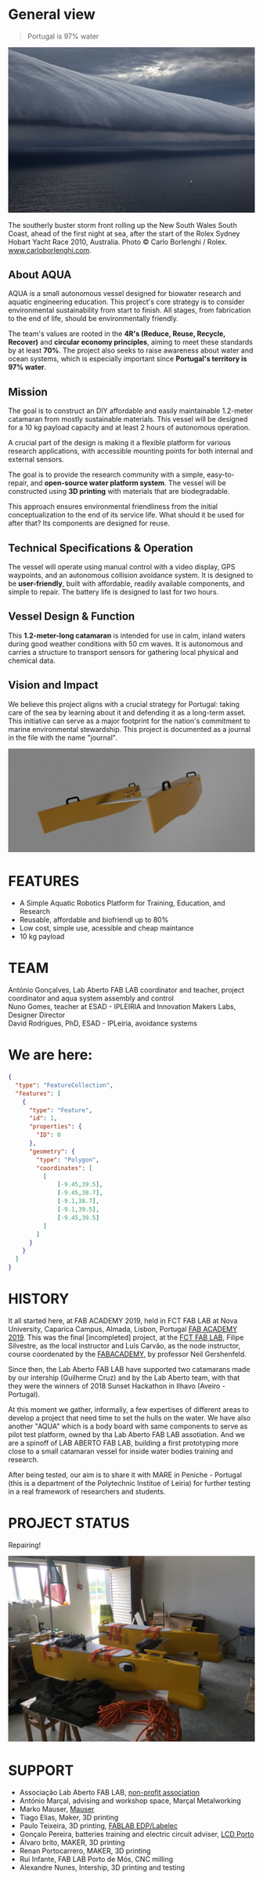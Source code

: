 # General view

> Portugal is 97% water

![](Photos/SYHO10cb_05257w-01.jpg)

The southerly buster storm front rolling up the New South Wales South Coast, ahead of the first night at sea, after the start of the Rolex Sydney Hobart Yacht Race 2010, Australia. Photo © Carlo Borlenghi / Rolex. www.carloborlenghi.com. 

## About AQUA

AQUA is a small autonomous vessel designed for biowater research and aquatic engineering education. This project's core strategy is to consider environmental sustainability from start to finish. All stages, from fabrication to the end of life, should be environmentally friendly.

The team's values are rooted in the **4R's (Reduce, Reuse, Recycle, Recover)** and **circular economy principles**, aiming to meet these standards by at least **70%**. The project also seeks to raise awareness about water and ocean systems, which is especially important since **Portugal's territory is 97% water**.

## Mission

The goal is to construct an DIY affordable and easily maintainable 1.2-meter catamaran from mostly sustainable materials. This vessel will be designed for a 10 kg payload capacity and at least 2 hours of autonomous operation. 

A crucial part of the design is making it a flexible platform for various research applications, with accessible mounting points for both internal and external sensors.

The goal is to provide the research community with a simple, easy-to-repair, and **open-source water platform system**. The vessel will be constructed using **3D printing** with materials that are biodegradable. 

This approach ensures environmental friendliness from the initial conceptualization to the end of its service life. What should it be used for after that? Its components are designed for reuse.

## Technical Specifications & Operation

The vessel will operate using manual control with a video display, GPS waypoints, and an autonomous collision avoidance system. It is designed to be **user-friendly**, built with affordable, readily available components, and simple to repair. The battery life is designed to last for two hours.

## Vessel Design & Function

This **1.2-meter-long catamaran** is intended for use in calm, inland waters during good weather conditions with 50 cm waves. It is autonomous and carries a structure to transport sensors for gathering local physical and chemical data.

## Vision and Impact

We believe this project aligns with a crucial strategy for Portugal: taking care of the sea by learning about it and defending it as a long-term asset. This initiative can serve as a major footprint for the nation's commitment to marine environmental stewardship.
This project is documented as a journal in the file with the name "journal".

![First Render of AQUA](Photos/aqua_render1.png)

# FEATURES
- A Simple Aquatic Robotics Platform for Training, Education, and Research
- Reusable, affordable and biofriendl up to 80%
- Low cost, simple use, acessible and cheap maintance
- 10 kg payload
 
# TEAM
António Gonçalves, Lab Aberto FAB LAB coordinator and teacher, project coordinator and aqua system assembly and control  
Nuno Gomes, teacher at ESAD - IPLEIRIA and Innovation Makers Labs, Designer Director  
David Rodrigues, PhD, ESAD - IPLeiria, avoidance systems

# We are here:

```geojson
{
  "type": "FeatureCollection",
  "features": [
    {
      "type": "Feature",
      "id": 1,
      "properties": {
        "ID": 0
      },
      "geometry": {
        "type": "Polygon",
        "coordinates": [
          [
              [-9.45,39.5],
              [-9.45,38.7],
              [-9.1,38.7],
              [-9.1,39.5],
              [-9.45,39.5]
          ]
        ]
      }
    }
  ]
}
```

# HISTORY
It all started here, at FAB ACADEMY 2019, held in FCT FAB LAB at Nova University, Caparica Campus, Almada, Lisbon, Portugal [FAB ACADEMY 2019](https://fabacademy.org/2019/labs/fct/students/antonio-gomes/). This was the final [incompleted] project, at the [FCT FAB LAB](https://www.fctfablab.fct.unl.pt/), Filipe Silvestre, as the local instructor and Luís Carvão, as the node instructor, course coordenated by the [FABACADEMY](https://fabacademy.org/), by professor Neil Gershenfeld.

Since then, the Lab Aberto FAB LAB have supported two catamarans made by our intership (Guilherme Cruz) and by the Lab Aberto team, with that they were the winners of 2018 Sunset Hackathon in Ilhavo (Aveiro - Portugal). 

At this moment we gather, informally, a few expertises of different areas to develop a project that need time to set the hulls on the water. We have also another "AQUA" which is a body board with same components to serve as pilot test platform, owned by tha Lab Aberto FAB LAB assotiation. And we are a spinoff of LAB ABERTO FAB LAB, building a first prototyping more close to a small catamaran vessel for inside water bodies training and research.

After being tested, our aim is to share it with MARE in Peniche - Portugal (this is a department of the Polytechnic Institue of Leiria) for further testing in a real framework of researchers and students. 


# PROJECT STATUS

Repairing!

![](Photos/preparado.jpeg)


# SUPPORT

 - Associação Lab Aberto FAB LAB, [non-profit association](https://lababerto.pt)
 - António Marçal, advising and workshop space, Marçal Metalworking
 - Marko Mauser, [Mauser](https://mauser.pt/)
 - Tiago Elias, Maker, 3D printing
 - Paulo Teixeira, 3D printing, [FABLAB EDP/Labelec](https://www.edp.com/pt-pt/inovacao/fablab)
 - Gonçalo Pereira, batteries training and electric circuit adviser, [LCD Porto](https://lcdporto.org/pt/pagina-principal/)
 - Álvaro brito, MAKER, 3D printing
 - Renan Portocarrero, MAKER, 3D printing
 - Rui Infante, FAB LAB Porto de Mós, CNC milling
 - Alexandre Nunes, Intership, 3D printing and testing
